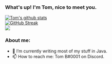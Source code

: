 ### What's up! I'm Tom, nice to meet you.

[![Tom's github stats](https://github-readme-stats.vercel.app/api?username=HardstylesDev&show_icons=true&theme=algolia&include_all_commits=true&count_private=true&hide_border=true)]()
<br>
[![GitHub Streak](https://github-readme-streak-stats.herokuapp.com?user=HardstylesDev&theme=tokyonight_duo&hide_border=true&currStreakLabel=E4289E&background=2B213A&fire=E4289E&sideNums=E4289E&currStreakNum=E4289E)](https://git.io/streak-stats)
<br>
<img align="center" src="https://github-readme-stats.vercel.app/api/top-langs/?username=HardstylesDev&theme=algolia&include_all_commits=true&hide_border=true" /> 
### About me:
- 🌱 I’m currently writing most of my stuff in Java.
- 📫 How to reach me: Tom B#0001 on Discord.

